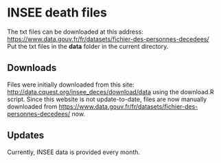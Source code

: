 # INSEE death files

The txt files can be downloaded at this address: https://www.data.gouv.fr/fr/datasets/fichier-des-personnes-decedees/  
Put the txt files in the **data** folder in the current directory. 

## Downloads

Files were initially downloaded from this site: http://data.cquest.org/insee_deces/download/data
using the download.R script. Since this website is not update-to-date, files are now manually downloaded from https://www.data.gouv.fr/fr/datasets/fichier-des-personnes-decedees/
now. 

## Updates
Currently, INSEE data is provided every month. 




